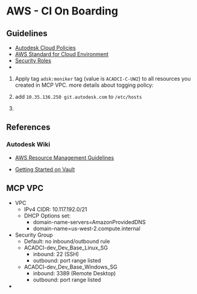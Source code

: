 # AWS - CI On Boarding

## Guidelines

- [Autodesk Cloud Policies](https://wiki.autodesk.com/display/DOJO/Autodesk+Cloud+Policies)
- [AWS Standard for Cloud Environment](https://wiki.autodesk.com/display/DOJO/AWS+Standards+for+Cloud+Environments)
- [Security Roles](https://wiki.autodesk.com/display/DOJO/Integrated+Account+Security+Roles)
- 
1. Apply tag `adsk:moniker` tag (value is `ACADCI-C-UW2`) to all resources you created in MCP VPC.
more details about togging policy: 

2. add ```10.35.136.250 git.autodesk.com``` to ```/etc/hosts```
3. 
## References

### Autodesk Wiki
- [AWS Resource Management Guidelines](https://wiki.autodesk.com/display/DOJO/AWS+Resource+Management+Guidelines)

- [Getting Started on Vault](https://wiki.autodesk.com/display/DOJO/Getting+Started+on+HCVault#tab-HC+Vault+CLI)


## MCP VPC
- VPC
	- IPv4 CIDR: 10.117.192.0/21
	- DHCP Options set:
		- domain-name-servers=AmazonProvidedDNS
		- domain-name=us-west-2.compute.internal
- Security Group
	- Default: no inbound/outbound rule
	- ACADCI-dev_Dev_Base_Linux_SG
		- inbound: 22 (SSH)
		- outbound: port range listed
	- ACADCI-dev_Dev_Base_Windows_SG
		- inbound: 3389 (Remote Desktop)
		- outbound: port range listed
- 
<!--stackedit_data:
eyJoaXN0b3J5IjpbLTExOTUzMzg3ODgsOTA3ODM3NTkxLDk4MT
Q0NjI5NSw5OTA5OTc5OTQsLTIwNzQ2OTU0MCwtODMyMTQ1NjY4
LDE3NjMxNDQ4NzYsNzQyNzI5ODYsODc5MjIwNjY2XX0=
-->
